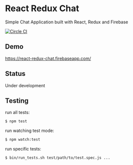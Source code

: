 # React Redux Chat

Simple Chat Application built with React, Redux and Firebase

[![Circle CI](https://circleci.com/gh/hyone/react-redux-chat.svg?style=shield)](https://circleci.com/gh/hyone/react-redux-chat)

## Demo

https://react-redux-chat.firebaseapp.com/

## Status

Under development

## Testing

run all tests:
```sh
$ npm test
```

run watching test mode:
```sh
$ npm watch:test
```

run specific tests:
```sh
$ bin/run_tests.sh test/path/to/test.spec.js ...
```
